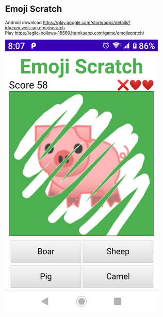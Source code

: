 # Emoji Scratch

Android download https://play.google.com/store/apps/details?id=com.weilican.emojiscratch <br/>
Play https://agile-hollows-18660.herokuapp.com/game/emojiscratch/

![image](Screenshot.png)
